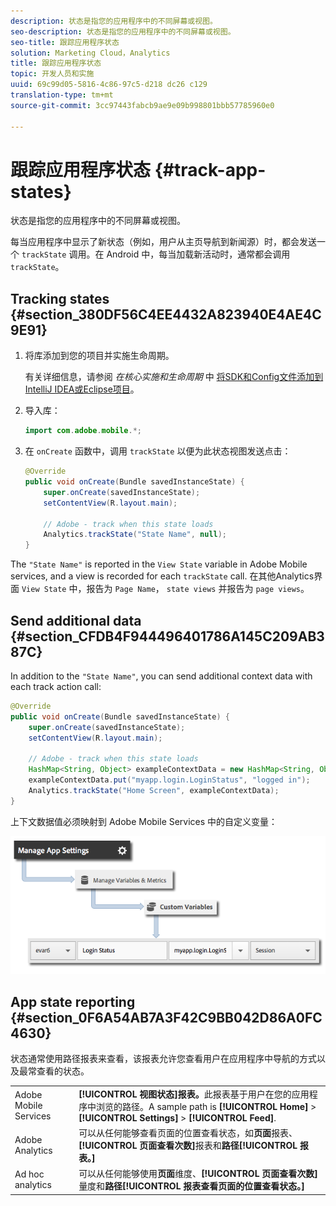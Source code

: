 ```yaml
---
description: 状态是指您的应用程序中的不同屏幕或视图。
seo-description: 状态是指您的应用程序中的不同屏幕或视图。
seo-title: 跟踪应用程序状态
solution: Marketing Cloud，Analytics
title: 跟踪应用程序状态
topic: 开发人员和实施
uuid: 69c99d05-5816-4c86-97c5-d218 dc26 c129
translation-type: tm+mt
source-git-commit: 3cc97443fabcb9ae9e09b998801bbb57785960e0

---
```



# 跟踪应用程序状态 {#track-app-states}

状态是指您的应用程序中的不同屏幕或视图。

每当应用程序中显示了新状态（例如，用户从主页导航到新闻源）时，都会发送一个 `trackState` 调用。在 Android 中，每当加载新活动时，通常都会调用 `trackState`。

## Tracking states {#section_380DF56C4EE4432A823940E4AE4C9E91}

1. 将库添加到您的项目并实施生命周期。

   有关详细信息，请参阅 *在核心实施和生命周期* 中 [将SDK和Config文件添加到IntelliJ IDEA或Eclipse项目](/help/android/getting-started/dev-qs.md)。

1. 导入库：

   ```java
   import com.adobe.mobile.*;
   ```

1. 在 `onCreate` 函数中，调用 `trackState` 以便为此状态视图发送点击：

   ```java
   @Override 
   public void onCreate(Bundle savedInstanceState) { 
       super.onCreate(savedInstanceState); 
       setContentView(R.layout.main); 
   
       // Adobe - track when this state loads 
       Analytics.trackState("State Name", null); 
   }
   ```

The `"State Name"` is reported in the `View State` variable in Adobe Mobile services, and a view is recorded for each `trackState` call. 在其他Analytics界面 `View State` 中，报告为 `Page Name`， `state views` 并报告为 `page views`。

## Send additional data {#section_CFDB4F944496401786A145C209AB387C}

In addition to the `"State Name"`, you can send additional context data with each track action call:

```java
@Override 
public void onCreate(Bundle savedInstanceState) { 
    super.onCreate(savedInstanceState); 
    setContentView(R.layout.main); 
  
    // Adobe - track when this state loads 
    HashMap<String, Object> exampleContextData = new HashMap<String, Object>(); 
    exampleContextData.put("myapp.login.LoginStatus", "logged in"); 
    Analytics.trackState("Home Screen", exampleContextData); 
}
```

上下文数据值必须映射到 Adobe Mobile Services 中的自定义变量：

![](assets/map-variable-context-state.png)

## App state reporting {#section_0F6A54AB7A3F42C9BB042D86A0FC4630}

状态通常使用路径报表来查看，该报表允许您查看用户在应用程序中导航的方式以及最常查看的状态。

|  |  |
|--- |--- |
| Adobe Mobile Services | **[!UICONTROL 视图状态]报表。**&#x200B;此报表基于用户在您的应用程序中浏览的路径。A sample path is  **[!UICONTROL Home]**  &gt;  **[!UICONTROL Settings]**  &gt; **[!UICONTROL Feed]**. |
| Adobe Analytics | 可以从任何能够查看页面的位置查看状态，如&#x200B;**页面**&#x200B;报表、**[!UICONTROL 页面查看次数]**&#x200B;报表和&#x200B;**路径[!UICONTROL 报表。]** |
| Ad hoc analytics | 可以从任何能够使用&#x200B;**页面**&#x200B;维度、**[!UICONTROL 页面查看次数]**&#x200B;量度和&#x200B;**路径[!UICONTROL 报表查看页面的位置查看状态。]** |


